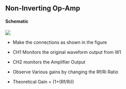 Non-Inverting Op-Amp
---

#### Schematic


![](https://fossasia.github.io/pslab-experiments/images/schematics/Non-Inverting.svg)

* Make the connections as shown in the figure
* CH1 Monitors the original waveform output from W1
* CH2 monitors the Amplifier Output

* Observe Various gains by changing the Rf/Ri Ratio

* Theoretical Gain = (1+(Rf/Ri))
